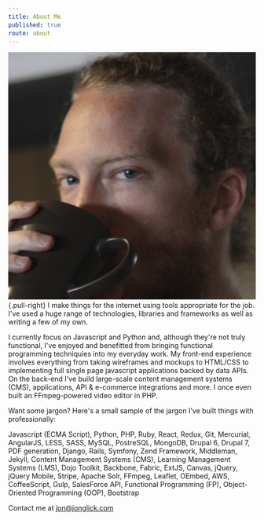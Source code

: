 ```yaml
---
title: About Me
published: true
route: about
---
```


![Jon Glick's Photo](jon-glick.jpg?cropResize=400,200){.pull-right} I make
things for the internet using tools appropriate for the job. I've used a huge
range of technologies, libraries and frameworks as well as writing a few of my
own.

I currently focus on Javascript and Python and, although they're not truly
functional, I've enjoyed and benefitted from bringing functional programming
techniquies into my everyday work. My front-end experience involves everything
from taking wireframes and mockups to HTML/CSS to implementing full single page
javascript applications backed by data APIs. On the back-end I've build
large-scale content management systems (CMS), applications, API & e-commerce
integrations and more. I once even built an FFmpeg-powered video editor in PHP.

Want some jargon? Here's a small sample of the jargon I've built things with
professionally:

Javascript (ECMA Script), Python, PHP, Ruby, React, Redux, Git, Mercurial,
AngularJS, LESS, SASS, MySQL, PostreSQL, MongoDB, Drupal 6, Drupal 7, PDF
generation, Django, Rails, Symfony, Zend Framework, Middleman, Jekyll, Content
Management Systems (CMS), Learning Management Systems (LMS), Dojo Toolkit,
Backbone, Fabric, ExtJS, Canvas, jQuery, jQuery Mobile, Stripe, Apache Solr,
FFmpeg, Leaflet, OEmbed, AWS, CoffeeScript, Gulp, SalesForce API, Functional
Programming (FP), Object-Oriented Programming (OOP), Bootstrap

Contact me at [jon@jonglick.com](mailto:jon@jonglick.com)
